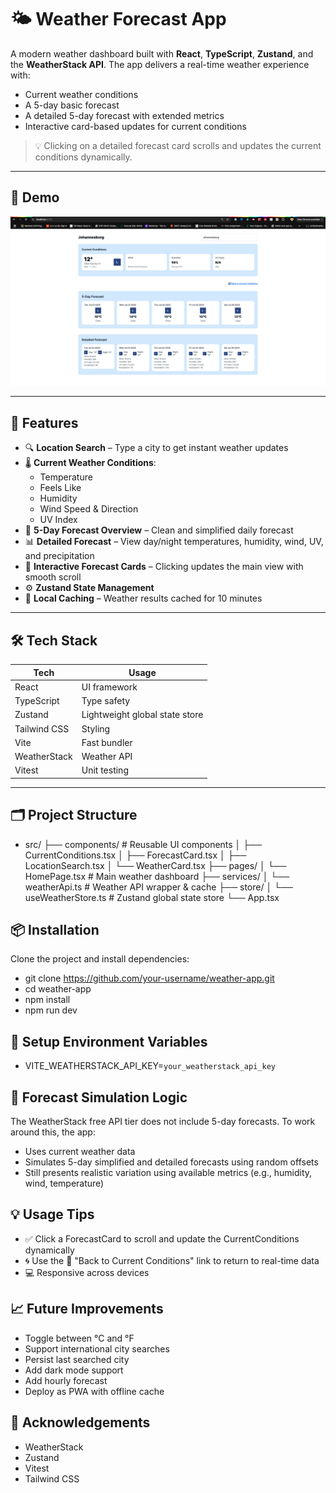 # 🌤️ Weather Forecast App

A modern weather dashboard built with **React**, **TypeScript**, **Zustand**, and the **WeatherStack API**. The app delivers a real-time weather experience with:

  - Current weather conditions
  - A 5-day basic forecast
  - A detailed 5-day forecast with extended metrics
  - Interactive card-based updates for current conditions

> 💡 Clicking on a detailed forecast card scrolls and updates the current conditions dynamically.

---

## 📸 Demo

![Weather Forecast App Screenshot](./src/assets/weatherApp.png)

---

## 🚀 Features

- 🔍 **Location Search** – Type a city to get instant weather updates
- 🌡️ **Current Weather Conditions**:
  - Temperature
  - Feels Like
  - Humidity
  - Wind Speed & Direction
  - UV Index
- 📆 **5-Day Forecast Overview** – Clean and simplified daily forecast
- 📊 **Detailed Forecast** – View day/night temperatures, humidity, wind, UV, and precipitation
- 🔁 **Interactive Forecast Cards** – Clicking updates the main view with smooth scroll
- ⚙️ **Zustand State Management**
- 💾 **Local Caching** – Weather results cached for 10 minutes

---

## 🛠️ Tech Stack

| Tech         | Usage                          |
|--------------|--------------------------------|
| React        | UI framework                   |
| TypeScript   | Type safety                    |
| Zustand      | Lightweight global state store |
| Tailwind CSS | Styling                        |
| Vite         | Fast bundler                   |
| WeatherStack | Weather API                    |
| Vitest       | Unit testing                   |

---

## 🗂️ Project Structure

- src/
  ├── components/ # Reusable UI components
  │ ├── CurrentConditions.tsx
  │ ├── ForecastCard.tsx
  │ ├── LocationSearch.tsx
  │ └── WeatherCard.tsx
  ├── pages/
  │ └── HomePage.tsx # Main weather dashboard
  ├── services/
  │ └── weatherApi.ts # Weather API wrapper & cache
  ├── store/
  │ └── useWeatherStore.ts # Zustand global state store
  └── App.tsx

## 📦 Installation

Clone the project and install dependencies:

- git clone https://github.com/your-username/weather-app.git
- cd weather-app
- npm install
- npm run dev

## 🔐 Setup Environment Variables

  - VITE_WEATHERSTACK_API_KEY=`your_weatherstack_api_key`

## 🧠 Forecast Simulation Logic
The WeatherStack free API tier does not include 5-day forecasts. To work around this, the app:
  - Uses current weather data
  - Simulates 5-day simplified and detailed forecasts using random offsets
  - Still presents realistic variation using available metrics (e.g., humidity, wind, temperature)

## 💡 Usage Tips
  - ✅ Click a ForecastCard to scroll and update the CurrentConditions dynamically
  - 🌀 Use the 🔄 "Back to Current Conditions" link to return to real-time data
  - 💻 Responsive across devices

## 📈 Future Improvements
  - Toggle between °C and °F
  - Support international city searches
  - Persist last searched city
  - Add dark mode support
  - Add hourly forecast
  - Deploy as PWA with offline cache

## 🙌 Acknowledgements
  - WeatherStack
  - Zustand
  - Vitest
  - Tailwind CSS
